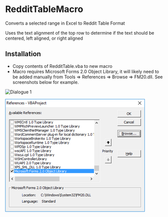 # RedditTableMacro
Converts a selected range in Excel to Reddit Table Format

Uses the text alignment of the top row to determine if the text should be centered, left aligned, or right aligned

## Installation
* Copy contents of RedditTable.vba to new macro
* Macro requires Microsoft Forms 2.0 Object Library, it will likely need to be added manually from Tools => References => Browse => FM20.dll.  See screenshots below for example.

![Dialogue 1](images\fod.png)

![Dialogue 2](images\fod2.png)
